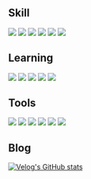   <!-- <img src="https://capsule-render.vercel.app/api?type=waving&color=FD866E&height=200&section=header"> -->

  <!-- [![Typing SVG](https://readme-typing-svg.demolab.com?font=Fira+Code&size=30&pause=1000&color=F76B6B&background=FFFFFF00&random=false&width=435&lines=Draw+Coding)](https://git.io/typing-svg) -->
  
  ## Skill
  <div>
    <img src="https://img.shields.io/badge/HTML5-E34F26?style=for-the-badge&logo=html5&logoColor=white"/>
    <img src="https://img.shields.io/badge/CSS3-1572B6?style=for-the-badge&logo=css3&logoColor=white" />
    <img src="https://img.shields.io/badge/JavaScript-F7DF1E?style=for-the-badge&logo=JavaScript&logoColor=white" />
    <img src="https://img.shields.io/badge/React-20232A?style=for-the-badge&logo=react&logoColor=61DAFB" />
    <img src="https://img.shields.io/badge/Redux-593D88?style=for-the-badge&logo=redux&logoColor=white" />
    <img src="https://img.shields.io/badge/styled--components-DB7093?style=for-the-badge&logo=styled-components&logoColor=white" />
  </div>
  
  ## Learning
  <div>
    <img src="https://img.shields.io/badge/Tailwind_CSS-38B2AC?style=for-the-badge&logo=tailwind-css&logoColor=white" />
    <img src="https://img.shields.io/badge/Bootstrap-563D7C?style=for-the-badge&logo=bootstrap&logoColor=white" />
    <img src="https://img.shields.io/badge/TypeScript-007ACC?style=for-the-badge&logo=typescript&logoColor=white" />
    <img src="https://img.shields.io/badge/Next.js-000?logo=nextdotjs&logoColor=fff&style=for-the-badge" />
    <img src="https://img.shields.io/badge/Node.js-43853D?style=for-the-badge&logo=node.js&logoColor=white" />
  </div>

  ## Tools
  <div>
    <img src="https://img.shields.io/badge/github-181717?style=for-the-badge&logo=github&logoColor=white">
    <img src="https://img.shields.io/badge/git-F05032?style=for-the-badge&logo=git&logoColor=white">
    <img src="https://img.shields.io/badge/Discord-7289DA?style=for-the-badge&logo=discord&logoColor=white">
    <img src="https://img.shields.io/badge/Figma-F24E1E?style=for-the-badge&logo=figma&logoColor=white">
    <img src="https://img.shields.io/badge/Visual_Studio_Code-0078D4?style=for-the-badge&logo=visual%20studio%20code&logoColor=white">
    <img src="https://img.shields.io/badge/Notion-%23000000.svg?style=for-the-badge&logo=notion&logoColor=white">
  </div>


  <!-- ## Stats 💪🏻
  <div>
    <img src="https://github-readme-stats.vercel.app/api?username=Junseong0112&show_icons=true&bg_color=FD866E&title_color=fefefe&text_color=fefefe&icon_color=FFFFFF&border_radius=10" />
  </div> -->

  ## Blog
  [![Velog's GitHub stats](https://velog-readme-stats.vercel.app/api?name=drawcode0112)](https://velog.io/@drawcode0112)

  <!-- <img src="https://capsule-render.vercel.app/api?type=waving&color=FD866E&height=150&section=footer"> -->

<!--
**Junseong0112/Junseong0112** is a ✨ _special_ ✨ repository because its `README.md` (this file) appears on your GitHub profile.

Here are some ideas to get you started:

-->
